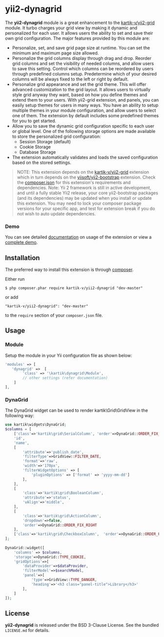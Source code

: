 yii2-dynagrid
=============

The **yii2-dynagrid**  module is a great enhancement to the [kartik-v/yii2-grid](https://github.com/kartik-v/yii2-grid) module. It turbo charges your grid view 
by making it dynamic and personalized for each user. It allows users the ability to set and save their own grid configuration. The major features provided 
by this module are:

- Personalize, set, and save grid page size at runtime. You can set the minimum and maximum page size allowed.
- Personalize the grid columns display through drag and drop. Reorder grid columns and set the visibility of needed columns, and allow users to save this setting. 
  Control which columns can be reordered by users through predefined columns setup. Predetermine which of your desired columns will be always fixed to the left or right by 
  default.
- Personalize grid appearance and set the grid theme. This will offer advanced customization to the grid layout. It allows users to virtually style grid 
  anyway they want, based on how you define themes and extend them to your users. With yii2-grid extension, and panels, you can easily setup themes for 
  users in many ways. You have an ability to setup multiple themes in your module configuration, and allow users to select one of them. The extension by 
  default includes some predefined themes for you to get started.
- Allow you to save the dynamic grid configuration specific to each user or global level. One of the following storage options are made available to store 
  the personalized grid configuration:
  - Session Storage (default)
  - Cookie Storage 
  - Database Storage
- The extension automatically validates and loads the saved configuration based on the stored settings.

> NOTE: This extension depends on the [kartik-v/yii2-grid](https://github.com/kartik-v/yii2-grid) extension which in turn depends on the 
[yiisoft/yii2-bootstrap](https://github.com/yiisoft/yii2/tree/master/extensions/bootstrap) extension. Check the 
[composer.json](https://github.com/kartik-v/yii2-dynagrid/blob/master/composer.json) for this extension's requirements and dependencies. 
Note: Yii 2 framework is still in active development, and until a fully stable Yii2 release, your core yii2-bootstrap packages (and its dependencies) 
may be updated when you install or update this extension. You may need to lock your composer package versions for your specific app, and test 
for extension break if you do not wish to auto update dependencies.

### Demo
You can see detailed [documentation](http://demos.krajee.com/dynagrid) on usage of the extension or view a [complete demo](http://demos.krajee.com/dynagrid-demo).

## Installation

The preferred way to install this extension is through [composer](http://getcomposer.org/download/).

Either run

```
$ php composer.phar require kartik-v/yii2-dynagrid "dev-master"
```

or add

```
"kartik-v/yii2-dynagrid": "dev-master"
```

to the ```require``` section of your `composer.json` file.

## Usage

### Module

Setup the module in your Yii configuration file as shown below:

```php
'modules' => [
   'dynagrid' =>  [
        'class' => '\kartik\dynagrid\Module',
        // other settings (refer documentation)
    ]
],
```

### DynaGrid

The DynaGrid widget can be used to render kartik\Grid\GridView in the following way:

```php
use kartik\widgets\DynaGrid;
$columns = [
    ['class'=>'kartik\grid\SerialColumn', 'order'=>DynaGrid::ORDER_FIX_LEFT],
    'id',
    'name',
    [
        'attribute'=>'publish_date',
        'filterType'=>GridView::FILTER_DATE,
        'format'=>'raw',
        'width'=>'170px',
        'filterWidgetOptions' => [
            'pluginOptions' => ['format' => 'yyyy-mm-dd']
        ],
    ],
    [
        'class'=>'kartik\grid\BooleanColumn',
        'attribute'=>'status', 
        'vAlign'=>'middle',
    ],
    [
        'class'=>'kartik\grid\ActionColumn',
        'dropdown'=>false,
        'order'=>DynaGrid::ORDER_FIX_RIGHT
    ],
    ['class'=>'kartik\grid\CheckboxColumn',  'order'=>DynaGrid::ORDER_FIX_RIGHT],
];
    
DynaGrid::widget([
    'columns' => $columns,
    'storage'=>DynaGrid::TYPE_COOKIE,
    'gridOptions'=>[
        'dataProvider'=>$dataProvider,
        'filterModel'=>$searchModel,
        'panel'=>[
            'type'=>GridView::TYPE_DANGER,
            'heading'=>'<h3 class="panel-title">Library</h3>'
        ],
    ]
]);
```

## License

**yii2-dynagrid** is released under the BSD 3-Clause License. See the bundled `LICENSE.md` for details.
